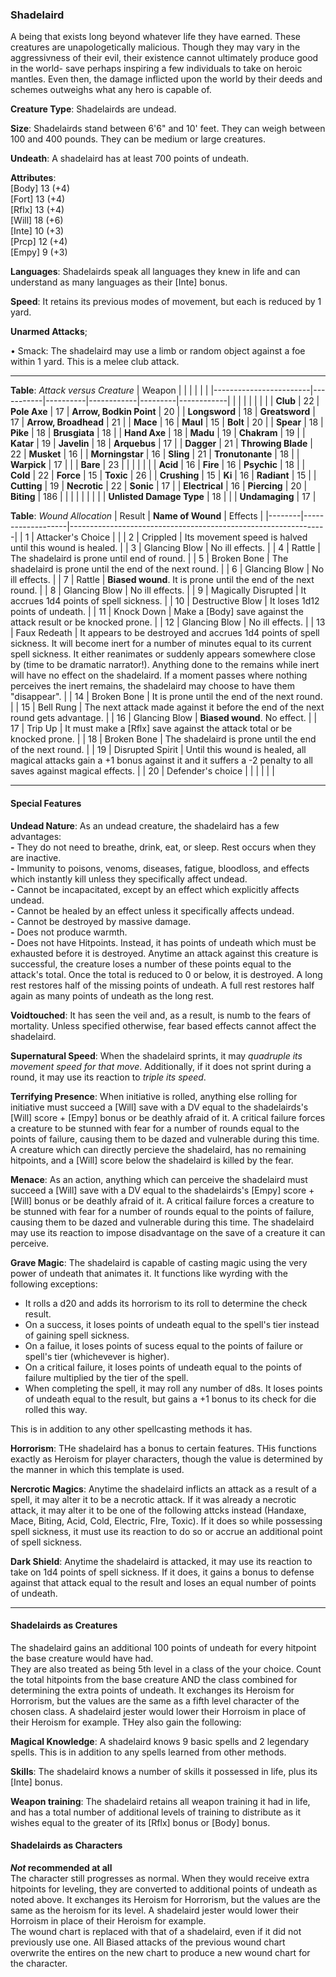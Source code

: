 ### Shadelaird
A being that exists long beyond whatever life they have earned. These creatures are unapologetically malicious. Though they may vary in the aggressivness of their evil, their existence cannot ultimately produce good in the world- save perhaps inspiring a few individuals to take on heroic mantles. Even then, the damage inflicted upon the world by their deeds and schemes outweighs what any hero is capable of.

**Creature Type**: Shadelairds are undead.

**Size**: Shadelairds stand between 6'6" and 10' feet. They can weigh between 100 and 400 pounds. They can be medium or large creatures.

**Undeath**: A shadelaird has at least 700 points of undeath.

**Attributes**:  
[Body] 13 (+4)  
[Fort] 13 (+4)  
[Rflx] 13 (+4)  
[Will] 18 (+6)  
[Inte] 10 (+3)  
[Prcp] 12 (+4)  
[Empy] 9 (+3)  

**Languages**: Shadelairds speak all languages they knew in life and can understand as many languages as their [Inte] bonus.

**Speed**: It retains its previous modes of movement, but each is reduced by 1 yard.

**Unarmed Attacks**;

 • Smack: The shadelaird may use a limb or random object against a foe within 1 yard. This is a melee club attack.

---------------------

**Table**: *Attack versus Creature*
| Weapon                 |          |            |         |            |         |
|------------------------|-----------|----------|------------|---------|------------|
|                            |        |                    |        |                            |         |
| **Club**                   | 22     | **Pole Axe**       | 17     | **Arrow, Bodkin Point**    | 20    |
| **Longsword**              | 18     | **Greatsword**     | 17     | **Arrow, Broadhead**       | 21    |
| **Mace**                   | 16     | **Maul**           | 15     | **Bolt**                   | 20    |
| **Spear**                  | 18     | **Pike**           | 18     | **Brusgiata**              | 18    |
| **Hand Axe**               | 18     | **Madu**           | 19     | **Chakram**                | 19    |
| **Katar**                  | 19     | **Javelin**        | 18     | **Arquebus**               | 17    |
| **Dagger**                 | 21     | **Throwing Blade** | 22     | **Musket**                 | 16    |
| **Morningstar**            | 16     | **Sling**          | 21     | **Tronutonante**           | 18    |
| **Warpick**                | 17     |                    |        | **Bare**                   | 23    |
|                            |        |                    |        |
| **Acid**                   | 16     | **Fire**           | 16     | **Psychic**                | 18     |
| **Cold**                   | 22     | **Force**          | 15     | **Toxic**                  | 26     |
| **Crushing**               | 15     | **Ki**             | 16     | **Radiant**                | 15     |
| **Cutting**                | 19     | **Necrotic**       | 22     | **Sonic**                  | 17    |
| **Electrical**             | 16     | **Piercing**       | 20     | **Biting**                 | 186    |
|                            |        |                    |        |                            |            |
| **Unlisted Damage Type**   | 18     |                    |        | **Undamaging**             | 17 |



**Table**: *Wound Allocation*
| Result | **Name of Wound** | Effects                                                        |
|--------|-------------------|----------------------------------------------------------------|
|   1    | Attacker's Choice |                                                                |
|   2    | Crippled          | Its movement speed is halved until this wound is healed.      |
|   3    | Glancing Blow     | No ill effects. |
|   4    | Rattle            | The shadelaird is prone until end of round. |
|   5    | Broken Bone       | The shadelaird is prone until the end of the next round. |
|   6    | Glancing Blow     | No ill effects. |
|   7    | Rattle            | **Biased wound**. It is prone until the end of the next round. |
|   8    | Glancing Blow     | No ill effects.                                     |
|   9    | Magically Disrupted | It accrues 1d4 points of spell sickness. |
|   10   | Destructive Blow  | It loses 1d12 points of undeath. |
|   11   | Knock Down        | Make a [Body] save against the attack result or be knocked prone. |
|   12   | Glancing Blow     | No ill effects.                                     |
|   13   | Faux Redeath      | It appears to be destroyed and accrues 1d4 points of spell sickness. It will become inert for a number of minutes equal to its current spell sickness. It either reanimates or suddenly appears somewhere close by (time to be dramatic narrator!). Anything done to the remains while inert will have no effect on the shadelaird. If a moment passes where nothing perceives the inert remains, the shadelaird may choose to have them "disappear". |
|   14   | Broken Bone       | It is prone until the end of the next round. |
|   15   | Bell Rung         | The next attack made against it before the end of the next round gets advantage.  |
|   16   | Glancing Blow     | **Biased wound**. No effect. |
|   17   | Trip Up           | It must make a [Rflx] save against the attack total or be knocked prone.                                  |
|   18   | Broken Bone       | The shadelaird is prone until the end of the next round. |
|   19   | Disrupted Spirit  | Until this wound is healed, all magical attacks gain a +1 bonus against it and it suffers a -2 penalty to all saves against magical effects. |
|   20   | Defender's choice |                                   |
|        |                                                |                                   |

---------------------

#### Special Features

**Undead Nature**: As an undead creature, the shadelaird has a few advantages:  
**-** They do not need to breathe, drink, eat, or sleep. Rest occurs when they are inactive.  
**-** Immunity to poisons, venoms, diseases, fatigue, bloodloss, and effects which instantly kill unless they specifically affect undead.  
**-** Cannot be incapacitated, except by an effect which explicitly affects undead.  
**-** Cannot be healed by an effect unless it specifically affects undead.  
**-** Cannot be destroyed by massive damage.  
**-** Does not produce warmth.  
**-** Does not have Hitpoints. Instead, it has points of undeath which must be exhausted before it is destroyed. Anytime an attack against this creature is successful, the creature loses a number of these points equal to the attack's total. Once the total is reduced to 0 or below, it is destroyed. A long rest restores half of the missing points of undeath. A full rest restores half again as many points of undeath as the long rest.

**Voidtouched**: It has seen the veil and, as a result, is numb to the fears of mortality. Unless specified otherwise, fear based effects cannot affect the shadelaird.

**Supernatural Speed**: When the shadelaird sprints, it may *quadruple its movement speed for that move*. Additionally, if it does not sprint during a round, it may use its reaction to *triple its speed*.

**Terrifying Presence**: When initiative is rolled, anything else rolling for initiative must succeed a [Will] save with a DV equal to the shadelairds's [Will] score + [Empy] bonus or be deathly afraid of it. A critical failure forces a creature to be stunned with fear for a number of rounds equal to the points of failure, causing them to be dazed and vulnerable during this time. A creature which can directly percieve the shadelaird, has no remaining hitpoints, and a [Will] score below the shadelaird is killed by the fear.  

**Menace**: As an action, anything which can perceive the shadelaird must succeed a [Will] save with a DV equal to the shadelairds's [Empy] score + [Will] bonus or be deathly afraid of it. A critical failure forces a creature to be stunned with fear for a number of rounds equal to the points of failure, causing them to be dazed and vulnerable during this time. The shadelaird may use its reaction to impose disadvantage on the save of a creature it can perceive.

**Grave Magic**: The shadelaird is capable of casting magic using the very power of undeath that animates it. It functions like wyrding with the following exceptions: 
* It rolls a d20 and adds its horrorism to its roll to determine the check result.
* On a success, it loses points of undeath equal to the spell's tier instead of gaining spell sickness.
* On a failue, it loses points of sucess equal to the points of failure or spell's tier (whichevever is higher).
* On a critical failure, it loses points of undeath equal to the points of failure multiplied by the tier of the spell.
* When completing the spell, it may roll any number of d8s. It loses points of undeath equal to the result, but gains a +1 bonus to its check for die rolled this way.  

This is in addition to any other spellcasting methods it has.

**Horrorism**: THe shadelaird has a bonus to certain features. THis functions exactly as Heroism for player characters, though the value is determined by the manner in which this template is used.

**Nercrotic Magics**: Anytime the shadelaird inflicts an attack as a result of a spell, it may alter it to be a necrotic attack. If it was already a necrotic attack, it may alter it to be one of the following attcks instead (Handaxe, Mace, Biting, Acid, Cold, Electric, FIre, Toxic). If it does so while possessing spell sickness, it must use its reaction to do so or accrue an additional point of spell sickness.

**Dark Shield**: Anytime the shadelaird is attacked, it may use its reaction to take on 1d4 points of spell sickness. If it does, it gains a bonus to defense against that attack equal to the result and loses an equal number of points of undeath.

-----

#### Shadelairds as Creatures
The shadelaird gains an additional 100 points of undeath for every hitpoint the base creature would have had.  
They are also treated as being 5th level in a class of the your choice. Count the total hitpoints from the base creature AND the class combined for determining the extra points of undeath. It exchanges its Heroism for Horrorism, but the values are the same as a fifth level character of the chosen class. A shadelaird jester would lower their Horroism in place of their Heroism for example. THey also gain the following:

**Magical Knowledge**: A shadelaird knows 9 basic spells and 2 legendary spells. This is in addition to any spells learned from other methods.

**Skills**: The shadelaird knows a number of skills it possessed in life, plus its [Inte] bonus.

**Weapon training**: The shadelaird retains all weapon training it had in life, and has a total number of additional levels of training to distribute as it wishes equal to the greater of its [Rflx] bonus or [Body] bonus.

#### Shadelairds as Characters
***Not* recommended at all**  
The character still progresses as normal. When they would receive extra hitpoints for leveling, they are converted to additional points of undeath as noted above. It exchanges its Heroism for Horrorism, but the values are the same as the heroism for its level. A shadelaird jester would lower their Horroism in place of their Heroism for example.  
The wound chart is replaced with that of a shadelaird, even if it did not previously use one. All Biased attacks of the previous wound chart overwrite the entires on the new chart to produce a new wound chart for the character.
